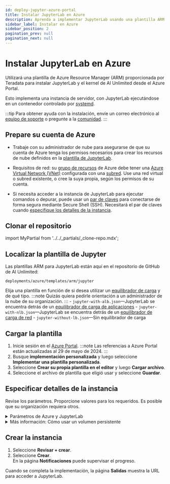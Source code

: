 ```yaml
---
id: deploy-jupyter-azure-portal
title: Instalar JupyterLab en Azure
description: Aprenda a implementar JupyterLab usando una plantilla ARM.
sidebar_label: Instalar en Azure
sidebar_position: 2
pagination_prev: null
pagination_next: null
---
```


# Instalar JupyterLab en Azure

Utilizará una plantilla de Azure Resource Manager (ARM) proporcionada por Teradata para instalar JupyterLab y el kernel de AI Unlimited desde el Azure Portal. 

Esto implementa una instancia de servidor, con JupyterLab ejecutándose en un contenedor controlado por [systemd](../../glossary.md#systemd).

:::tip
Para obtener ayuda con la instalación, envíe un correo electrónico al <a href="mailto:aiunlimited.support@Teradata.com">equipo de soporte</a> o pregunte a la [comunidad](https://support.teradata.com/community?id=community_forum&sys_id=b0aba91597c329d0e6d2bd8c1253affa).
:::


## Prepare su cuenta de Azure

- Trabaje con su administrador de nube para asegurarse de que su cuenta de Azure tenga los permisos necesarios para crear los recursos de nube definidos en la [plantilla de JupyterLab](https://github.com/Teradata/ai-unlimited/tree/develop/deployments/azure/templates/arm/jupyter).

- Requisitos de red: su [grupo de recursos](https://learn.microsoft.com/en-us/azure/azure-resource-manager/management/manage-resource-groups-portal) de Azure debe tener una [Azure Virtual Network (VNet)](https://learn.microsoft.com/en-us/azure/virtual-network/quick-create-portal) configurada con una [subred](https://learn.microsoft.com/en-us/azure/virtual-network/virtual-network-manage-subnet?tabs=azure-portal). Use una red virtual o subred existente, o cree la suya propia, según los permisos de su cuenta. 

- Si necesita acceder a la instancia de JupyterLab para ejecutar comandos o depurar, puede usar un [par de claves](https://learn.microsoft.com/en-us/azure/virtual-machines/linux/mac-create-ssh-keys) para conectarse de forma segura mediante Secure Shell (SSH). Necesitará el par de claves cuando [especifique los detalles de la instancia](#specify-instance-details).


## Clonar el repositorio

import MyPartial from '../../_partials/_clone-repo.mdx';

<MyPartial />


## Localizar la plantilla de Jupyter

Las plantillas ARM para JupyterLab están aquí en el repositorio de GitHub de AI Unlimited:

`deployments/azure/templates/arm/jupyter`

Elija una plantilla en función de si desea utilizar un [equilibrador de carga](../../glossary.md#load-balancer) y de qué tipo.
:::note
Quizás quiera pedirle orientación a un administrador de la nube de su organización.
:::
    \- `jupyter-with-alb.json`—JupyterLab se encuentra detrás de un [equilibrador de carga de aplicaciones](../../glossary.md#application-load-balancer)
    \- `jupyter-with-nlb.json`—JupyterLab se encuentra detrás de un [equilibrador de carga de red](../../glossary.md#network-load-balancer)
    \- `jupyter-without-lb.json`—Sin equilibrador de carga

## Cargar la plantilla

1. Inicie sesión en el [Azure Portal](https://portal.azure.com).
   :::note
   Las referencias a Azure Portal están actualizadas al 29 de mayo de 2024.
   ::: 
2. Busque **implementación personalizada** y luego seleccione **Implementar una plantilla personalizada**.
3. Seleccione **Crear su propia plantilla en el editor** y luego **Cargar archivo**.
4. Seleccione el archivo de plantilla que eligió usar y seleccione **Guardar**.  


## Especificar detalles de la instancia

Revise los parámetros. Proporcione valores para los requeridos. Es posible que su organización requiera otros.

<details>

<summary>Parámetros de Azure y JupyterLab</summary>

| Parámetro | Descripción | Notas 
|---------|-------------|-----------|
| Subscription | La suscripción de Azure que desea utilizar para implementar AI Unlimited. | Obligatorio<br/>Predeterminado: NA<br/>Recomendamos utilizar una cuenta que no sea una prueba gratuita. |
| Region | La región donde desea implementar AI Unlimited. | Obligatorio<br/>Predeterminado: NA<br/>Seleccione la región de Azure más cercana a su ubicación de trabajo y los recursos de datos que desea usar con AI Unlimited. |
| Resource Group Name | El nombre del contenedor que agrupa recursos de AI Unlimited relacionados. | Obligatorio<br/>Predeterminado: ai-unlimited-jupyter |
| OS Version  | Las versiones de los sistemas operativos que están disponibles en la suscripción actual.| Opcional con valor predeterminado<br/>Predeterminado: Ubuntu-2004 |
| Instance Type | El tipo de instancia que desea utilizar para AI Unlimited.| Opcional<br/>Valor predeterminado: STANDARD_D2_V3<br/>Recomendamos utilizar el tipo de instancia predeterminado para ahorrar costes. El tipo de instancia predeterminado es la serie Dv3 estándar con 2 vCPU y 8,0 GiB de memoria.|
| Network | El nombre de la red en la que desea implementar la instancia de AI Unlimited.| Opcional<br/>Predeterminado: NA| 
| Subnet | La subred en la que desea implementar la instancia de AI Unlimited.| Obligatorio<br/>Predeterminado: NA<br/>La subred debe residir en la zona de disponibilidad seleccionada. |
| Security Group | El firewall virtual que controla el tráfico entrante y saliente a la instancia. | Opcional<br/>Valor predeterminado: JupyterSecurityGroup<br/>El grupo de seguridad se implementa como un conjunto de reglas que especifican qué protocolos, puertos y direcciones IP o bloques CIDR tienen permitido acceder a la instancia. Defina al menos un CIDR de acceso o un grupo de seguridad para permitir el tráfico entrante a menos que cree reglas de ingreso de grupos de seguridad personalizadas. |
| Access CIDR | El rango de direcciones IP CIDR al que se le permite acceder a la instancia. | Opcional<br/>Valor predeterminado: 0.0.0.0/0<br/>Recomendamos configurar este valor en un rango de IP de confianza. Defina al menos un CIDR de acceso o un grupo de seguridad para permitir el tráfico entrante a menos que cree reglas de ingreso de grupos de seguridad personalizadas. |
| Source App Sec Groups (ASG) | Los grupos de seguridad de aplicaciones de origen que tienen permiso para conectarse a la instancia de AI Unlimited. Los ASG le permiten organizar sus máquinas virtuales (VM) en función de sus políticas de seguridad de red específicas. Estas políticas de seguridad determinan qué tráfico está permitido o no en su máquina virtual. | Opcional<br/>Predeterminado: NA<br/>Seleccione un grupo de seguridad de aplicaciones en la misma región que la interfaz de red. |
| Destination App Sec Groups | Los grupos de seguridad de aplicaciones de destino que tienen permiso para conectarse a la instancia de AI Unlimited. | Opcional<br/>Predeterminado: NA<br/>Seleccione un grupo de seguridad de aplicaciones en la misma región que la interfaz de red. |
| Role Definition ID | El ID del rol que se utilizará con AI Unlimited. | Obligatorio<br/>Predeterminado: NA<br/>Utilice el comando `Get-AzRoleDefinition` de la CLI de Azure para obtener su ID de definición de rol. |
| Allow Public SSH | Especifica si puede usar claves de shell seguro (SSH) para conectarse a máquinas virtuales en Azure. |  Opcional<br/>Predeterminado: verdadero |
| Public Key | La clave SSH pública que puede utilizar para conectarse a una máquina virtual a través de SSH. | Opcional<br/>Predeterminado: NA<br/>Este valor debe comenzar con `ssh-rsa`. |
| Use Persistent Volume | Especifica si desea utilizar un volumen persistente nuevo o existente para almacenar datos. Consulte *Más información: Uso de un volumen persistente* debajo de la sección de parámetros. | Opcional con valor predeterminado<br/>Predeterminado: Nuevo<br/>Las opciones admitidas son un nuevo volumen persistente o uno existente, según su caso de uso. |
| Persistent Volume Size | El tamaño del volumen persistente que puede adjuntar a la instancia, en GB. | Opcional<br/>Predeterminado: 100<br/>Admite valores entre 8 y 1000. |
| Existing Persistent Volume | El ID del volumen persistente existente que puede adjuntar a la instancia.| Obligatorio si Usar volumen persistente está configurado como Existente<br/>Predeterminado: NA<br/>El volumen persistente debe estar en la misma zona de disponibilidad que la instancia de AI Unlimited. |
| JupyterHttpPort | El puerto para acceder a la interfaz de usuario del servicio JupyterLab. | Obligatorio con valor predeterminado<br/>Valor predeterminado: 8888 |
| JupyterVersion | La versión de JupyterLab que desea implementar. | Obligatorio con valor predeterminado<br/>Valor predeterminado: último<br/>El valor es una etiqueta de versión de contenedor, por ejemplo, último. |
| JupyterToken | El token o contraseña utilizado para acceder a JupyterLab desde la interfaz de usuario.| Obligatorio<br/>Predeterminado: NA<br/>El token debe comenzar con una letra y contener solo caracteres alfanuméricos. El patrón permitido es ^[a-zA-Z][a-zA-Z0-9-]*. |

</details>

<details>

<summary>Más información: Cómo usar un volumen persistente</summary>

La instancia de JupyterLab se ejecuta en un contenedor y guarda sus datos de configuración en una base de datos en el volumen raíz de la instancia. Estos datos se conservan si apaga, reinicia o crea una instantánea y vuelve a iniciar la instancia. 

Sin embargo, un volumen persistente almacena datos de una aplicación en contenedores más allá de la vida útil del contenedor, pod o nodo en el que se ejecuta. 

**Sin un volumen persistente**

Si el contenedor, el pod o el nodo fallan o finalizan, perderá los datos de configuración de JupyterLab. Puede implementar una nueva instancia de JupyterLab, pero no en el mismo estado que la que se perdió.

**Con un volumen persistente**

Si el contenedor, pod o nodo falla o finaliza, y los datos de configuración de JupyterLab se almacenan en un volumen persistente, puede implementar una nueva instancia de JupyterLab que tenga la misma configuración que la que se perdió.

**Ejemplo**

1. Implemente JupyterLab e incluya estos parámetros:
   - `UsePersistentVolume`: **Nuevo**
2. Después de crear la pila, en la pestaña **Salidas**, anote el `volume-id`.
3. Utilice JupyterLab.
4. Si se pierde la instancia de JupyterLab, implemente JupyterLab nuevamente e incluya estos parámetros:
   - `UsePersistentVolume`: **Nuevo**
   - `ExistingPersistentVolumeId`: el valor que anotó en el paso 2
   
La nueva instancia de JupyterLab tiene la misma configuración que la que se perdió.

</details>


## Crear la instancia

1. Seleccione **Revisar + crear**.
2. Seleccione **Crear**.<br />
En la página **Notificaciones** puede supervisar el progreso.

Cuando se completa la implementación, la página **Salidas** muestra la URL para acceder a JupyterLab.





